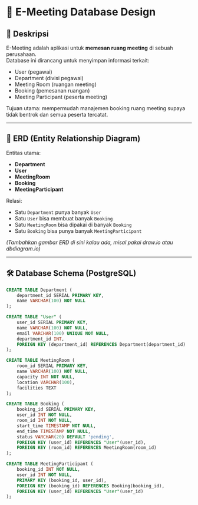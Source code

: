 # 🏢 E-Meeting Database Design

## 📌 Deskripsi
E-Meeting adalah aplikasi untuk **memesan ruang meeting** di sebuah perusahaan.  
Database ini dirancang untuk menyimpan informasi terkait:
- User (pegawai)
- Department (divisi pegawai)
- Meeting Room (ruangan meeting)
- Booking (pemesanan ruangan)
- Meeting Participant (peserta meeting)

Tujuan utama: mempermudah manajemen booking ruang meeting supaya tidak bentrok dan semua peserta tercatat.

---

## 📂 ERD (Entity Relationship Diagram)

Entitas utama:
- **Department**
- **User**
- **MeetingRoom**
- **Booking**
- **MeetingParticipant**

Relasi:
- Satu `Department` punya banyak `User`
- Satu `User` bisa membuat banyak `Booking`
- Satu `MeetingRoom` bisa dipakai di banyak `Booking`
- Satu `Booking` bisa punya banyak `MeetingParticipant`

*(Tambahkan gambar ERD di sini kalau ada, misal pakai draw.io atau dbdiagram.io)*

---

## 🛠️ Database Schema (PostgreSQL)

```sql
CREATE TABLE Department (
    department_id SERIAL PRIMARY KEY,
    name VARCHAR(100) NOT NULL
);

CREATE TABLE "User" (
    user_id SERIAL PRIMARY KEY,
    name VARCHAR(100) NOT NULL,
    email VARCHAR(100) UNIQUE NOT NULL,
    department_id INT,
    FOREIGN KEY (department_id) REFERENCES Department(department_id)
);

CREATE TABLE MeetingRoom (
    room_id SERIAL PRIMARY KEY,
    name VARCHAR(100) NOT NULL,
    capacity INT NOT NULL,
    location VARCHAR(100),
    facilities TEXT
);

CREATE TABLE Booking (
    booking_id SERIAL PRIMARY KEY,
    user_id INT NOT NULL,
    room_id INT NOT NULL,
    start_time TIMESTAMP NOT NULL,
    end_time TIMESTAMP NOT NULL,
    status VARCHAR(20) DEFAULT 'pending',
    FOREIGN KEY (user_id) REFERENCES "User"(user_id),
    FOREIGN KEY (room_id) REFERENCES MeetingRoom(room_id)
);

CREATE TABLE MeetingParticipant (
    booking_id INT NOT NULL,
    user_id INT NOT NULL,
    PRIMARY KEY (booking_id, user_id),
    FOREIGN KEY (booking_id) REFERENCES Booking(booking_id),
    FOREIGN KEY (user_id) REFERENCES "User"(user_id)
);
